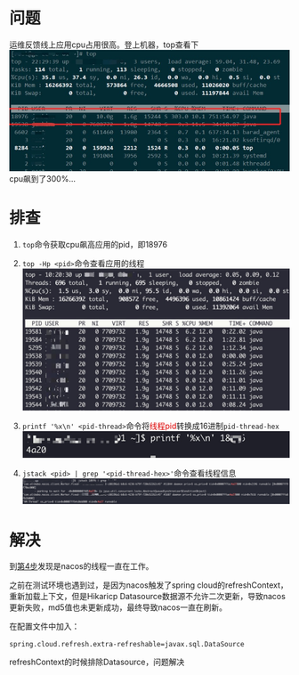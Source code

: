 # 问题
运维反馈线上应用cpu占用很高。登上机器，top查看下
![](images/线上Java应用CPU占用过高排查-1.png)
cpu飙到了300%...

# 排查
1. `top`命令获取cpu飙高应用的pid，即18976

2. `top -Hp <pid>`命令查看应用的线程
![](images/线上Java应用CPU占用过高排查-2.png)

3. `printf '%x\n' <pid-thread>`命令将<font color="#dd0000">线程pid</font>转换成16进制`pid-thread-hex`
![](images/线上Java应用CPU占用过高排查-3.png)

4. `jstack <pid> | grep '<pid-thread-hex>'`<span id="fourhStepJump">命令查看线程信息</span>
![](images/线上Java应用CPU占用过高排查-4.png)

# 解决
到[第4步](#fourhStepJump)发现是nacos的线程一直在工作。

之前在测试环境也遇到过，是因为nacos触发了spring cloud的refreshContext，重新加载上下文，但是Hikaricp Datasource数据源不允许二次更新，导致nacos更新失败，md5值也未更新成功，最终导致nacos一直在刷新。

在配置文件中加入：
```
spring.cloud.refresh.extra-refreshable=javax.sql.DataSource
```
refreshContext的时候排除Datasource，问题解决